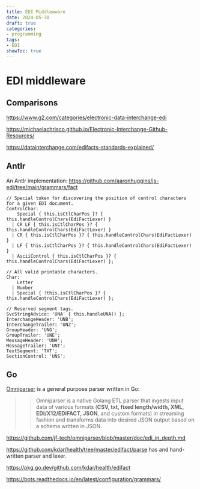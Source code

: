 ```yaml
---
title: EDI Middlewware
date: 2024-05-30
draft: true
categories:
- programming
tags:
- EDI
showToc: true
---
```

# EDI middleware

## Comparisons

https://www.g2.com/categories/electronic-data-interchange-edi

https://michaelachrisco.github.io/Electronic-Interchange-Github-Resources/

https://datainterchange.com/edifacts-standards-explained/

## Antlr
An Antlr implementation: https://github.com/aaronhuggins/js-edi/tree/main/grammars/fact

~~~~antlr
// Special token for discovering the position of control characters for a given EDI document.
ControlChar:
    Special { this.isCtlCharPos }? { this.handleControlChars(EdiFactLexer) }
  | CR LF { this.isCtlCharPos }? { this.handleControlChars(EdiFactLexer) }
  | CR { this.isCtlCharPos }? { this.handleControlChars(EdiFactLexer) }
  | LF { this.isCtlCharPos }? { this.handleControlChars(EdiFactLexer) }
  | AsciiControl { this.isCtlCharPos }? { this.handleControlChars(EdiFactLexer) };

// All valid printable characters.
Char:
    Letter
  | Number
  | Special { !this.isCtlCharPos }? { this.handleControlChars(EdiFactLexer) };

// Reserved segment tags.
SvcStringAdvice: 'UNA' { this.handleUNA() };
InterchangeHeader: 'UNB';
InterchangeTrailer: 'UNZ';
GroupHeader: 'UNG';
GroupTrailer: 'UNE';
MessageHeader: 'UNH';
MessageTrailer: 'UNT';
TextSegment: 'TXT';
SectionControl: 'UNS';
~~~~


## Go 

[Omniparser](https://github.com/jf-tech/omniparser) is a general purpose parser written in Go:

>> Omniparser is a native Golang ETL parser that ingests input data of various formats (**CSV, txt, fixed length/width, XML, EDI/X12/EDIFACT, JSON**, and custom formats) in streaming fashion and transforms data into desired JSON output based on a schema written in JSON.


https://github.com/jf-tech/omniparser/blob/master/doc/edi_in_depth.md

https://github.com/kdar/health/tree/master/edifact/parse has and hand-written parser and lexer.


https://pkg.go.dev/github.com/kdar/health/edifact

https://bots.readthedocs.io/en/latest/configuration/grammars/
